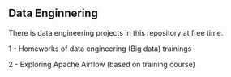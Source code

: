## Data Enginnering
There is data engineering projects in this repository at free time.

1 - Homeworks of data engineering (Big data) trainings

2 - Exploring Apache Airflow (based on training course)